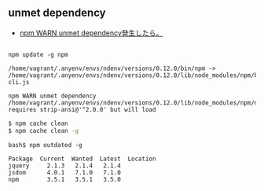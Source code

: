 ## unmet dependency

- [npm WARN unmet dependency発生したら。](https://www.wantedly.com/techniques/2700)

~~~bash$

npm update -g npm

/home/vagrant/.anyenv/envs/ndenv/versions/0.12.0/bin/npm -> /home/vagrant/.anyenv/envs/ndenv/versions/0.12.0/lib/node_modules/npm/bin/npm-cli.js

npm WARN unmet dependency /home/vagrant/.anyenv/envs/ndenv/versions/0.12.0/lib/node_modules/npm/node_modules/columnify requires strip-ansi@'^2.0.0' but will load
~~~

~~~bash
$ npm cache clean
$ npm cache clean -g
~~~

~~~
bash$ npm outdated -g

Package  Current  Wanted  Latest  Location
jquery     2.1.3   2.1.4   2.1.4  
jsdom      4.0.1   7.1.0   7.1.0  
npm        3.5.1   3.5.1   3.5.0  
~~~
